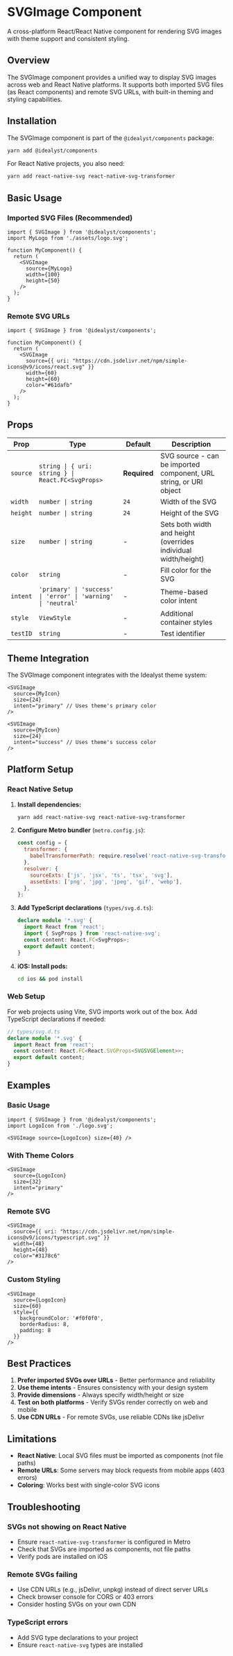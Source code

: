 # SVGImage Component

A cross-platform React/React Native component for rendering SVG images with theme support and consistent styling.

## Overview

The SVGImage component provides a unified way to display SVG images across web and React Native platforms. It supports both imported SVG files (as React components) and remote SVG URLs, with built-in theming and styling capabilities.

## Installation

The SVGImage component is part of the `@idealyst/components` package:

```bash
yarn add @idealyst/components
```

For React Native projects, you also need:
```bash
yarn add react-native-svg react-native-svg-transformer
```

## Basic Usage

### Imported SVG Files (Recommended)

```tsx
import { SVGImage } from '@idealyst/components';
import MyLogo from './assets/logo.svg';

function MyComponent() {
  return (
    <SVGImage 
      source={MyLogo}
      width={100}
      height={50}
    />
  );
}
```

### Remote SVG URLs

```tsx
import { SVGImage } from '@idealyst/components';

function MyComponent() {
  return (
    <SVGImage 
      source={{ uri: "https://cdn.jsdelivr.net/npm/simple-icons@v9/icons/react.svg" }}
      width={60}
      height={60}
      color="#61dafb"
    />
  );
}
```

## Props

| Prop | Type | Default | Description |
|------|------|---------|-------------|
| `source` | `string \| { uri: string } \| React.FC<SvgProps>` | **Required** | SVG source - can be imported component, URL string, or URI object |
| `width` | `number \| string` | `24` | Width of the SVG |
| `height` | `number \| string` | `24` | Height of the SVG |
| `size` | `number \| string` | - | Sets both width and height (overrides individual width/height) |
| `color` | `string` | - | Fill color for the SVG |
| `intent` | `'primary' \| 'success' \| 'error' \| 'warning' \| 'neutral'` | - | Theme-based color intent |
| `style` | `ViewStyle` | - | Additional container styles |
| `testID` | `string` | - | Test identifier |

## Theme Integration

The SVGImage component integrates with the Idealyst theme system:

```tsx
<SVGImage 
  source={MyIcon}
  size={24}
  intent="primary" // Uses theme's primary color
/>

<SVGImage 
  source={MyIcon}
  size={24}
  intent="success" // Uses theme's success color
/>
```

## Platform Setup

### React Native Setup

1. **Install dependencies:**
   ```bash
   yarn add react-native-svg react-native-svg-transformer
   ```

2. **Configure Metro bundler** (`metro.config.js`):
   ```javascript
   const config = {
     transformer: {
       babelTransformerPath: require.resolve('react-native-svg-transformer'),
     },
     resolver: {
       sourceExts: ['js', 'jsx', 'ts', 'tsx', 'svg'],
       assetExts: ['png', 'jpg', 'jpeg', 'gif', 'webp'],
     },
   };
   ```

3. **Add TypeScript declarations** (`types/svg.d.ts`):
   ```typescript
   declare module '*.svg' {
     import React from 'react';
     import { SvgProps } from 'react-native-svg';
     const content: React.FC<SvgProps>;
     export default content;
   }
   ```

4. **iOS: Install pods:**
   ```bash
   cd ios && pod install
   ```

### Web Setup

For web projects using Vite, SVG imports work out of the box. Add TypeScript declarations if needed:

```typescript
// types/svg.d.ts
declare module '*.svg' {
  import React from 'react';
  const content: React.FC<React.SVGProps<SVGSVGElement>>;
  export default content;
}
```

## Examples

### Basic Usage
```tsx
import { SVGImage } from '@idealyst/components';
import LogoIcon from './logo.svg';

<SVGImage source={LogoIcon} size={40} />
```

### With Theme Colors
```tsx
<SVGImage 
  source={LogoIcon} 
  size={32}
  intent="primary"
/>
```

### Remote SVG
```tsx
<SVGImage 
  source={{ uri: "https://cdn.jsdelivr.net/npm/simple-icons@v9/icons/typescript.svg" }}
  width={48}
  height={48}
  color="#3178c6"
/>
```

### Custom Styling
```tsx
<SVGImage 
  source={LogoIcon}
  size={60}
  style={{ 
    backgroundColor: '#f0f0f0',
    borderRadius: 8,
    padding: 8 
  }}
/>
```

## Best Practices

1. **Prefer imported SVGs over URLs** - Better performance and reliability
2. **Use theme intents** - Ensures consistency with your design system
3. **Provide dimensions** - Always specify width/height or size
4. **Test on both platforms** - Verify SVGs render correctly on web and mobile
5. **Use CDN URLs** - For remote SVGs, use reliable CDNs like jsDelivr

## Limitations

- **React Native**: Local SVG files must be imported as components (not file paths)
- **Remote URLs**: Some servers may block requests from mobile apps (403 errors)
- **Coloring**: Works best with single-color SVG icons

## Troubleshooting

### SVGs not showing on React Native
- Ensure `react-native-svg-transformer` is configured in Metro
- Check that SVGs are imported as components, not file paths
- Verify pods are installed on iOS

### Remote SVGs failing
- Use CDN URLs (e.g., jsDelivr, unpkg) instead of direct server URLs
- Check browser console for CORS or 403 errors
- Consider hosting SVGs on your own CDN

### TypeScript errors
- Add SVG type declarations to your project
- Ensure `react-native-svg` types are installed